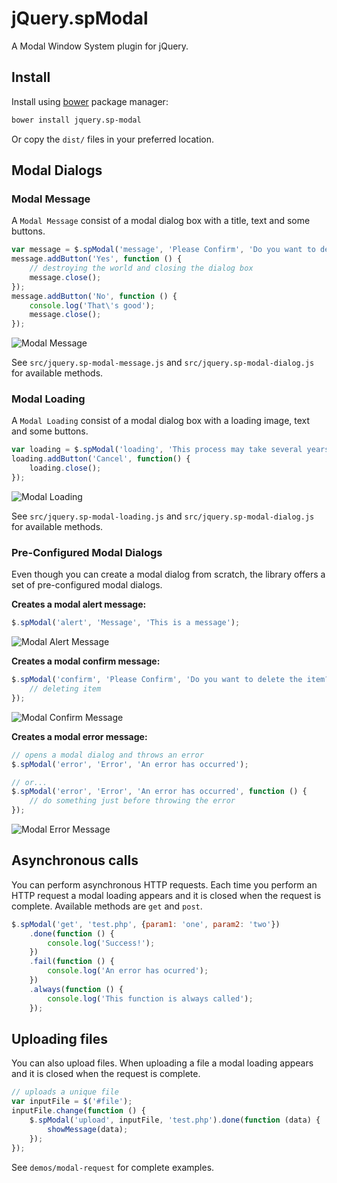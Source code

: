 # jQuery.spModal

A Modal Window System plugin for jQuery.

## Install

Install using [bower](https://github.com/bower/bower) package manager:
```bash
bower install jquery.sp-modal
```
Or copy the `dist/` files in your preferred location.

## Modal Dialogs

### Modal Message

A `Modal Message` consist of a modal dialog box with a title, text and some buttons.
```JavaScript
var message = $.spModal('message', 'Please Confirm', 'Do you want to destroy the world?');
message.addButton('Yes', function () {
    // destroying the world and closing the dialog box
    message.close();
});
message.addButton('No', function () {
    console.log('That\'s good');
    message.close();
});
```
![Modal Message](https://cloud.githubusercontent.com/assets/5312427/8513109/4a06badc-235e-11e5-84d3-84f3a35d1570.png)

See `src/jquery.sp-modal-message.js` and `src/jquery.sp-modal-dialog.js` for available methods.

### Modal Loading

A `Modal Loading` consist of a modal dialog box with a loading image, text and some buttons.
```JavaScript
var loading = $.spModal('loading', 'This process may take several years\nPlease be patient...');
loading.addButton('Cancel', function() {
    loading.close();
});
```
![Modal Loading](https://cloud.githubusercontent.com/assets/5312427/8512945/796c42de-2358-11e5-9e36-4cab304fab24.png)

See `src/jquery.sp-modal-loading.js` and `src/jquery.sp-modal-dialog.js` for available methods.

### Pre-Configured Modal Dialogs

Even though you can create a modal dialog from scratch, the library offers a set of pre-configured modal dialogs.

**Creates a modal alert message:**
```JavaScript
$.spModal('alert', 'Message', 'This is a message');
```
![Modal Alert Message](https://cloud.githubusercontent.com/assets/5312427/8512819/1851d5f2-2355-11e5-84c3-20f22be2463e.png)

**Creates a modal confirm message:**
```JavaScript
$.spModal('confirm', 'Please Confirm', 'Do you want to delete the item?', function () {
    // deleting item
});
```
![Modal Confirm Message](https://cloud.githubusercontent.com/assets/5312427/8512978/b25b751e-2359-11e5-8acc-04cc5dd5968e.png)

**Creates a modal error message:**
```JavaScript
// opens a modal dialog and throws an error
$.spModal('error', 'Error', 'An error has occurred');

// or...
$.spModal('error', 'Error', 'An error has occurred', function () {
    // do something just before throwing the error
});
```
![Modal Error Message](https://cloud.githubusercontent.com/assets/5312427/8512899/3a000c30-2357-11e5-9593-c62380339f99.png)

## Asynchronous calls

You can perform asynchronous HTTP requests. Each time you perform an HTTP request a modal loading appears and it is closed when the request is complete. Available methods are `get` and `post`.

```JavaScript
$.spModal('get', 'test.php', {param1: 'one', param2: 'two'})
    .done(function () {
        console.log('Success!');
    })
    .fail(function () {
        console.log('An error has ocurred');
    })
    .always(function () {
        console.log('This function is always called');
    });
```

## Uploading files

You can also upload files. When uploading a file a modal loading appears and it is closed when the request is complete.

```JavaScript
// uploads a unique file
var inputFile = $('#file');
inputFile.change(function () {
    $.spModal('upload', inputFile, 'test.php').done(function (data) {
        showMessage(data);
    });
});
```

See `demos/modal-request` for complete examples.
